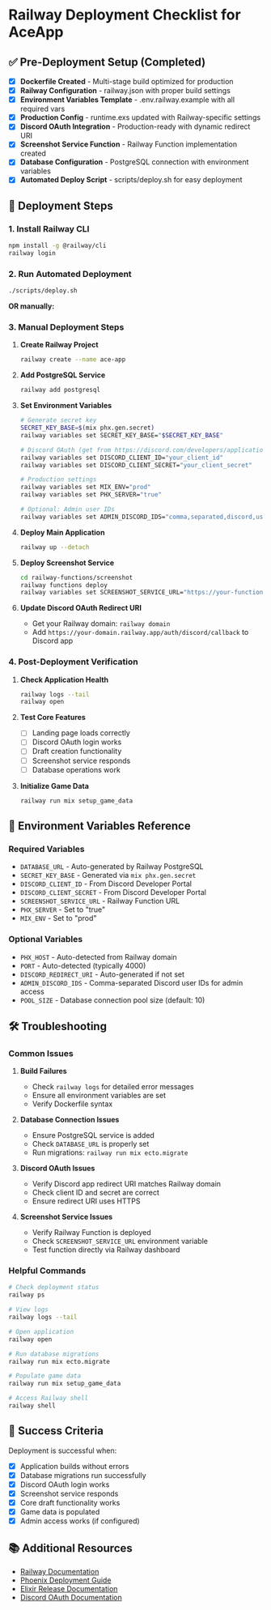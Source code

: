 # Railway Deployment Checklist for AceApp

## ✅ Pre-Deployment Setup (Completed)

- [x] **Dockerfile Created** - Multi-stage build optimized for production
- [x] **Railway Configuration** - railway.json with proper build settings  
- [x] **Environment Variables Template** - .env.railway.example with all required vars
- [x] **Production Config** - runtime.exs updated with Railway-specific settings
- [x] **Discord OAuth Integration** - Production-ready with dynamic redirect URI
- [x] **Screenshot Service Function** - Railway Function implementation created
- [x] **Database Configuration** - PostgreSQL connection with environment variables
- [x] **Automated Deploy Script** - scripts/deploy.sh for easy deployment

## 🚀 Deployment Steps

### 1. Install Railway CLI
```bash
npm install -g @railway/cli
railway login
```

### 2. Run Automated Deployment
```bash
./scripts/deploy.sh
```

**OR manually:**

### 3. Manual Deployment Steps

1. **Create Railway Project**
   ```bash
   railway create --name ace-app
   ```

2. **Add PostgreSQL Service**
   ```bash
   railway add postgresql
   ```

3. **Set Environment Variables**
   ```bash
   # Generate secret key
   SECRET_KEY_BASE=$(mix phx.gen.secret)
   railway variables set SECRET_KEY_BASE="$SECRET_KEY_BASE"
   
   # Discord OAuth (get from https://discord.com/developers/applications)
   railway variables set DISCORD_CLIENT_ID="your_client_id"
   railway variables set DISCORD_CLIENT_SECRET="your_client_secret"
   
   # Production settings
   railway variables set MIX_ENV="prod"
   railway variables set PHX_SERVER="true"
   
   # Optional: Admin user IDs
   railway variables set ADMIN_DISCORD_IDS="comma,separated,discord,user,ids"
   ```

4. **Deploy Main Application**
   ```bash
   railway up --detach
   ```

5. **Deploy Screenshot Service**
   ```bash
   cd railway-functions/screenshot
   railway functions deploy
   railway variables set SCREENSHOT_SERVICE_URL="https://your-function-url.railway.app"
   ```

6. **Update Discord OAuth Redirect URI**
   - Get your Railway domain: `railway domain`
   - Add `https://your-domain.railway.app/auth/discord/callback` to Discord app

### 4. Post-Deployment Verification

1. **Check Application Health**
   ```bash
   railway logs --tail
   railway open
   ```

2. **Test Core Features**
   - [ ] Landing page loads correctly
   - [ ] Discord OAuth login works
   - [ ] Draft creation functionality
   - [ ] Screenshot service responds
   - [ ] Database operations work

3. **Initialize Game Data**
   ```bash
   railway run mix setup_game_data
   ```

## 🔧 Environment Variables Reference

### Required Variables
- `DATABASE_URL` - Auto-generated by Railway PostgreSQL
- `SECRET_KEY_BASE` - Generated via `mix phx.gen.secret`
- `DISCORD_CLIENT_ID` - From Discord Developer Portal
- `DISCORD_CLIENT_SECRET` - From Discord Developer Portal
- `SCREENSHOT_SERVICE_URL` - Railway Function URL
- `PHX_SERVER` - Set to "true"
- `MIX_ENV` - Set to "prod"

### Optional Variables
- `PHX_HOST` - Auto-detected from Railway domain
- `PORT` - Auto-detected (typically 4000)
- `DISCORD_REDIRECT_URI` - Auto-generated if not set
- `ADMIN_DISCORD_IDS` - Comma-separated Discord user IDs for admin access
- `POOL_SIZE` - Database connection pool size (default: 10)

## 🛠️ Troubleshooting

### Common Issues

1. **Build Failures**
   - Check `railway logs` for detailed error messages
   - Ensure all environment variables are set
   - Verify Dockerfile syntax

2. **Database Connection Issues**
   - Ensure PostgreSQL service is added
   - Check `DATABASE_URL` is properly set
   - Run migrations: `railway run mix ecto.migrate`

3. **Discord OAuth Issues**
   - Verify Discord app redirect URI matches Railway domain
   - Check client ID and secret are correct
   - Ensure redirect URI uses HTTPS

4. **Screenshot Service Issues**
   - Verify Railway Function is deployed
   - Check `SCREENSHOT_SERVICE_URL` environment variable
   - Test function directly via Railway dashboard

### Helpful Commands
```bash
# Check deployment status
railway ps

# View logs
railway logs --tail

# Open application
railway open

# Run database migrations
railway run mix ecto.migrate

# Populate game data
railway run mix setup_game_data

# Access Railway shell
railway shell
```

## 🎯 Success Criteria

Deployment is successful when:
- [x] Application builds without errors
- [x] Database migrations run successfully
- [x] Discord OAuth login works
- [x] Screenshot service responds
- [x] Core draft functionality works
- [x] Game data is populated
- [x] Admin access works (if configured)

## 📚 Additional Resources

- [Railway Documentation](https://docs.railway.app)
- [Phoenix Deployment Guide](https://hexdocs.pm/phoenix/deployment.html)
- [Elixir Release Documentation](https://hexdocs.pm/mix/Mix.Tasks.Release.html)
- [Discord OAuth Documentation](https://discord.com/developers/docs/topics/oauth2)